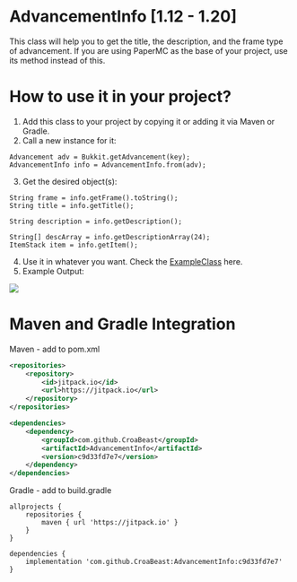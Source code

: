 # AdvancementInfo [1.12 - 1.20]

This class will help you to get the title, the description, and the frame type of advancement.
If you are using PaperMC as the base of your project, use its method instead of this.

# How to use it in your project?
	
1. Add this class to your project by copying it or adding it via Maven or Gradle.
2. Call a new instance for it:
```
Advancement adv = Bukkit.getAdvancement(key);
AdvancementInfo info = AdvancementInfo.from(adv);
```
3. Get the desired object(s):
```
String frame = info.getFrame().toString();
String title = info.getTitle();

String description = info.getDescription();

String[] descArray = info.getDescriptionArray(24);
ItemStack item = info.getItem();
```
4. Use it in whatever you want. Check the [ExampleClass](https://github.com/CroaBeast/AdvancementInfo/blob/main/Example.java) here.
5. Example Output: 

![](https://i.imgur.com/htglb6H.png)

# Maven and Gradle Integration
Maven - add to pom.xml
```xml
<repositories>
    <repository>
        <id>jitpack.io</id>
        <url>https://jitpack.io</url>
    </repository>
</repositories>
```
```xml
<dependencies>
    <dependency>
        <groupId>com.github.CroaBeast</groupId>
        <artifactId>AdvancementInfo</artifactId>
        <version>c9d33fd7e7</version>
    </dependency>
</dependencies>
```

Gradle - add to build.gradle
```
allprojects {
    repositories {
        maven { url 'https://jitpack.io' }
    }
}
```
```
dependencies {
    implementation 'com.github.CroaBeast:AdvancementInfo:c9d33fd7e7'
}
```
